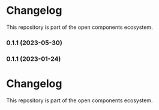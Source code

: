 # Changelog

This repository is part of the open components ecosystem.

### 0.1.1 (2023-05-30)

### 0.1.1 (2023-01-24)

# Changelog

This repository is part of the open components ecosystem.
